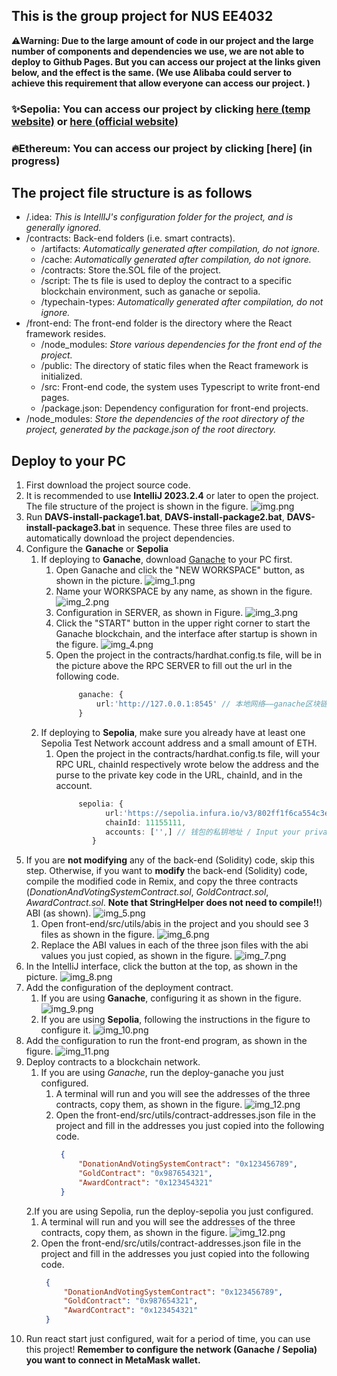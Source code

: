## This is the group project for NUS EE4032

:warning:__Warning: Due to the large amount of code in our project and the large number of components and dependencies we use, we are not able to deploy to Github Pages. But you can access our project at the links given below, and the effect is the same. (We use Alibaba could server to achieve this requirement that allow everyone can access our project. )__
### :sparkles:Sepolia: You can access our project by clicking [here (temp website)](http://39.106.52.235) or [here (official website)](http://www.letusdonate.shop)
### :fire:Ethereum: You can access our project by clicking [here] (in progress)


## The project file structure is as follows
* /.idea: *This is IntellIJ's configuration folder for the project, and is generally ignored.*
* /contracts: Back-end folders (i.e. smart contracts).
    * /artifacts: *Automatically generated after compilation, do not ignore.*
    * /cache: *Automatically generated after compilation, do not ignore.*
    * /contracts: Store the.SOL file of the project.
    * /script: The ts file is used to deploy the contract to a specific blockchain environment, such as ganache or sepolia.
    * /typechain-types: *Automatically generated after compilation, do not ignore.*
* /front-end: The front-end folder is the directory where the React framework resides.
    * /node_modules: *Store various dependencies for the front end of the project.*
    * /public: The directory of static files when the React framework is initialized.
    * /src: Front-end code, the system uses Typescript to write front-end pages.
    * /package.json: Dependency configuration for front-end projects.
* /node_modules: *Store the dependencies of the root directory of the project, generated by the package.json of the root directory.*


## Deploy to your PC
1. First download the project source code.
2. It is recommended to use **IntelliJ 2023.2.4** or later to open the project. The file structure of the project is shown in the figure. ![img.png](./imgs/img.png)
3. Run **DAVS-install-package1.bat**, **DAVS-install-package2.bat**, **DAVS-install-package3.bat** in sequence. These three files are used to automatically download the project dependencies.
4. Configure the **Ganache** or **Sepolia**
    1. If deploying to **Ganache**, download [Ganache](https://archive.trufflesuite.com/ganache/) to your PC first.
        1. Open Ganache and click the "NEW WORKSPACE" button, as shown in the picture. ![img_1.png](imgs/img_1.png)
        2. Name your WORKSPACE by any name, as shown in the figure. ![img_2.png](imgs/img_2.png)
        3. Configuration in SERVER, as shown in Figure. ![img_3.png](imgs/img_3.png)
        4. Click the "START" button in the upper right corner to start the Ganache blockchain, and the interface after startup is shown in the figure. ![img_4.png](imgs/img_4.png)
        5. Open the project in the contracts/hardhat.config.ts file, will be in the picture above the RPC SERVER to fill out the url in the following code.
            ```typescript jsx
                 ganache: {
                     url:'http://127.0.0.1:8545' // 本地网络——ganache区块链端口
                 }
            ```
    2. If deploying to **Sepolia**, make sure you already have at least one Sepolia Test Network account address and a small amount of ETH.
        1. Open the project in the contracts/hardhat.config.ts file, will your RPC URL, chainId respectively wrote below the address and the purse to the private key code in the URL, chainId, and in the account.
            ```typescript jsx
                 sepolia: {
                       url:'https://sepolia.infura.io/v3/802ff1f6ca554c3ea370f0acebae425d', // 公共网络——Sepolia区块链端口
                       chainId: 11155111,
                       accounts: ['',] // 钱包的私钥地址 / Input your private key here if you need to deploy to the Sepolia test network
                    }
            ```
5. If you are **not modifying** any of the back-end (Solidity) code, skip this step. Otherwise, if you want to **modify** the back-end (Solidity) code, compile the modified code in Remix, and copy the three contracts (*DonationAndVotingSystemContract.sol*, *GoldContract.sol*, *AwardContract.sol*. **Note that StringHelper does not need to compile!!**) ABI (as shown). ![img_5.png](imgs/img_5.png)
    1. Open front-end/src/utils/abis in the project and you should see 3 files as shown in the figure. ![img_6.png](imgs/img_6.png)
    2. Replace the ABI values in each of the three json files with the abi values you just copied, as shown in the figure. ![img_7.png](imgs/img_7.png)
6. In the IntelliJ interface, click the button at the top, as shown in the picture. ![img_8.png](imgs/img_8.png)
7. Add the configuration of the deployment contract.
    1. If you are using **Ganache**, configuring it as shown in the figure. ![img_9.png](imgs/img_9.png)
    2. If you are using **Sepolia**, following the instructions in the figure to configure it. ![img_10.png](imgs/img_10.png)
8. Add the configuration to run the front-end program, as shown in the figure. ![img_11.png](imgs/img_11.png)
9. Deploy contracts to a blockchain network.
    1. If you are using _Ganache_, run the deploy-ganache you just configured.
        1. A terminal will run and you will see the addresses of the three contracts, copy them, as shown in the figure. ![img_12.png](imgs/img_12.png)
        2. Open the front-end/src/utils/contract-addresses.json file in the project and fill in the addresses you just copied into the following code.
            ``` json
             {
                 "DonationAndVotingSystemContract": "0x123456789",
                 "GoldContract": "0x987654321",
                 "AwardContract": "0x123454321"
             }
            ```
   2.If you are using Sepolia, run the deploy-sepolia you just configured.
    1. A terminal will run and you will see the addresses of the three contracts, copy them, as shown in the figure. ![img_12.png](imgs/img_12.png)
    2. Open the front-end/src/utils/contract-addresses.json file in the project and fill in the addresses you just copied into the following code.
        ``` json
         {
             "DonationAndVotingSystemContract": "0x123456789",
             "GoldContract": "0x987654321",
             "AwardContract": "0x123454321"
         }
        ```
10. Run react start just configured, wait for a period of time, you can use this project! __Remember to configure the network (Ganache / Sepolia) you want to connect in MetaMask wallet.__ 


